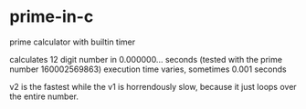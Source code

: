# prime-in-c

prime calculator with builtin timer

calculates 12 digit number in 0.000000... seconds (tested with the prime number 160002569863)
execution time varies, sometimes 0.001 seconds

v2 is the fastest while the v1 is horrendously slow, because it just loops over the entire number.
